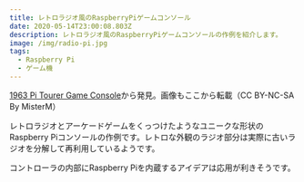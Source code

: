 ```yaml
---
title: レトロラジオ風のRaspberryPiゲームコンソール
date: 2020-05-14T23:00:08.803Z
description: レトロラジオ風のRaspberryPiゲームコンソールの作例を紹介します。
image: /img/radio-pi.jpg
tags:
  - Raspberry Pi
  - ゲーム機
---
```

[1963 Pi Tourer Game Console](https://www.instructables.com/id/1963-Pi-Tourer-Game-Console/)から発見。画像もここから転載（CC BY-NC-SA By MisterM）

レトロラジオとアーケードゲームをくっつけたようなユニークな形状のRaspberry Piコンソールの作例です。レトロな外観のラジオ部分は実際に古いラジオを分解して再利用しているようです。

コントローラの内部にRaspberry Piを内蔵するアイデアは応用が利きそうです。
